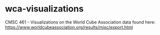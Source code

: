 # wca-visualizations
CMSC 461 - Visualizations on the World Cube Association data found here: https://www.worldcubeassociation.org/results/misc/export.html
